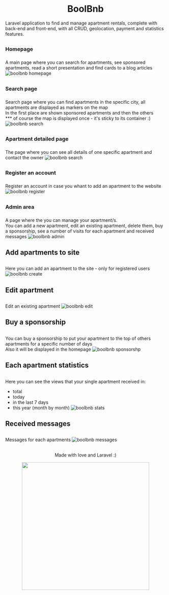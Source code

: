 <h1 align="center">BoolBnb</h1>
<p>Laravel application to find and manage apartment rentals, complete with back-end and front-end, with all CRUD, geolocation, payment and statistics features.</p>

## <h2>
### Homepage <h3>
A main page where you can search for apartments, see sponsored apartments, read a short presentation and find cards to a blog articles
![boolbnb homepage](https://github.com/alessandro-orlov/projects-preview-images/blob/main/boolbnb/01.homepage.jpg)

## <h2>
### Search page <h3> 
Search page where you can find apartments in the specific city, all apartments are displayed as markers on the map <br>
In the first place are shown sponsored apartments and then the others<br>
*** of course the map is displayed once - it's sticky to its container :)
![boolbnb search](https://github.com/alessandro-orlov/projects-preview-images/blob/main/boolbnb/02.search.jpg)  

## <h2>
### Apartment detailed page <h3>
The page where you can see all details of one specific apartment and contact the owner
![boolbnb search](https://github.com/alessandro-orlov/projects-preview-images/blob/main/boolbnb/03.show.jpg) 

## <h2>
### Register an account <h3>
Register an account in case you whant to add an apartment to the website
![boolbnb register](https://github.com/alessandro-orlov/projects-preview-images/blob/main/boolbnb/10.register.jpg) 

## <h2>
### Admin area <h3>
A page where the you can manage your apartment/s.<br>
You can add a new apartment, edit an existing apartment, delete them, buy a sponsorship, see a number of visits for each apartment and received messages
![boolbnb admin](https://github.com/alessandro-orlov/projects-preview-images/blob/main/boolbnb/04.admin-area.jpg) 


## Add apartments to site <h2>
Here you can add an apartment to the site - only for registered users
![boolbnb create](https://github.com/alessandro-orlov/projects-preview-images/blob/main/boolbnb/05.create.jpg) 


## Edit apartment <h2>
Edit an existing apartment
![boolbnb edit](https://github.com/alessandro-orlov/projects-preview-images/blob/main/boolbnb/06.edit.jpg) 


## Buy a sponsorship <h2>
You can buy a sponsorship to put your apartment to the top of others apartments for a specific number of days<br> 
Also it will be displayed in the homepage
![boolbnb sponsorshp](https://github.com/alessandro-orlov/projects-preview-images/blob/main/boolbnb/07.sponsorship.jpg) 


## Each apartment statistics <h2>
Here you can see the views that your single apartment received in:
- total
- today
- in the last 7 days
- this year (month by month)
![boolbnb stats](https://github.com/alessandro-orlov/projects-preview-images/blob/main/boolbnb/08.stats.jpg) 

## Received messages <h2>
Messages for each apartments
![boolbnb messages](https://github.com/alessandro-orlov/projects-preview-images/blob/main/boolbnb/09.messages.jpg) 
 <br><br>
<p align="center">Made with love and Laravel :)</p>
<p align="center"><a href="https://laravel.com" target="_blank"><img src="https://raw.githubusercontent.com/laravel/art/master/logo-lockup/5%20SVG/2%20CMYK/1%20Full%20Color/laravel-logolockup-cmyk-red.svg" width="400"></a></p>

